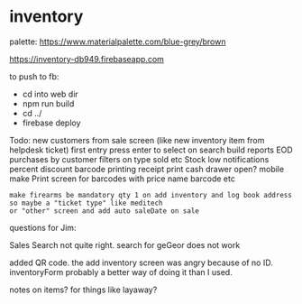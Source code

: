 # inventory

palette: https://www.materialpalette.com/blue-grey/brown

https://inventory-db949.firebaseapp.com

to push to fb:
- cd into web dir
- npm run build
- cd ../
- firebase deploy


Todo:
    new customers from sale screen (like new inventory item from helpdesk ticket)
    first entry press enter to select on search
    build reports
        EOD
        purchases by customer
        filters on type sold etc
        Stock low notifications
    percent discount
    barcode printing
    receipt print
    cash drawer open?
    mobile
    make Print screen for barcodes with price name barcode etc

    make firearms be mandatory qty 1 on add inventory and log book address so maybe a "ticket type" like meditech
    or "other" screen and add auto saleDate on sale



questions for Jim:

Sales Search not quite right.  search for geGeor does not work

added QR code.  the add inventory screen was angry because of no ID.  inventoryForm probably a better way of doing it than I used.

notes on items?  for things like layaway?